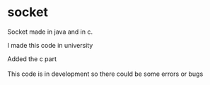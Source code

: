# socket
Socket made in java and in c.

I made this code in university

Added the c part <br />
<br />
This code is in development so there could be some errors or bugs
